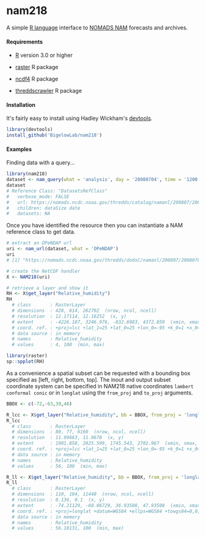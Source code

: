 # nam218
A simple [R language](https://www.r-project.org/) interface to [NOMADS NAM](https://www.ncdc.noaa.gov/data-access/model-data/model-datasets/north-american-mesoscale-forecast-system-nam) forecasts and archives.


#### Requirements

+ [R](https://www.r-project.org/) version 3.0 or higher

+ [raster](https://cran.r-project.org/web/packages/raster/index.html) R package

+ [ncdf4](https://cran.r-project.org/web/packages/ncdf4/index.html) R package

+ [threddscrawler](https://github.com/BigelowLab/threddscrawler) R package

#### Installation

It's fairly easy to install using Hadley Wickham's [devtools](http://cran.r-project.org/web/packages/devtools/index.html).

```r
library(devtools)
install_github('BigelowLab/nam218')
```

#### Examples

Finding data with a query...

```R
library(nam218)
dataset <- nam_query(what = 'analysis', day = '20080704', time = '1200')
dataset
# Reference Class: "DatasetsRefClass"
#   verbose_mode: FALSE
#   url: https://nomads.ncdc.noaa.gov/thredds/catalog/namanl/200807/20080704/namanl_218_20080704_1200_000.grb
#   children: dataSize date
#   datasets: NA
```

Once you have identified the resource then you can instantiate a NAM reference class to get data.

```R
# extract an OPeNDAP url
uri <- nam_url(dataset, what = 'OPeNDAP')
uri
# [1] "https://nomads.ncdc.noaa.gov/thredds/dodsC/namanl/200807/20080704/namanl_218_20080704_1200_000.grb"

# create the NetCDF handler 
X <- NAM218(uri)

# retrieve a layer and show it
RH <- X$get_layer("Relative_humidity")
RH
  # class       : RasterLayer 
  # dimensions  : 428, 614, 262792  (nrow, ncol, ncell)
  # resolution  : 12.17114, 12.16252  (x, y)
  # extent      : -4226.107, 3246.976, -832.6983, 4372.859  (xmin, xmax, ymin, ymax)
  # coord. ref. : +proj=lcc +lat_1=25 +lat_0=25 +lon_0=-95 +k_0=1 +x_0=0 +y_0=0 +a=6367470.21484375 +b=6367470.21484375 +units=km +no_defs 
  # data source : in memory
  # names       : Relative_humidity 
  # values      : 4, 100  (min, max)

library(raster)
sp::spplot(RH)
```

As a convenience a spatial subset can be requested with a bounding box specified as [left, right, bottom, top].  The inout and output subset coordinate system can be specified in NAM218 native coordinates `lambert conformal conic` or in `longlat` using the `from_proj` and `to_proj` arguments.

```R
BBOX <- c(-72,-63,39,46)

R_lcc <- X$get_layer("Relative_humidity", bb = BBOX, from_proj = 'longlat', to_proj = 'native')
R_lcc
  # class       : RasterLayer 
  # dimensions  : 80, 77, 6160  (nrow, ncol, ncell)
  # resolution  : 11.99663, 11.9678  (x, y)
  # extent      : 1901.858, 2825.599, 1745.543, 2702.967  (xmin, xmax, ymin, ymax)
  # coord. ref. : +proj=lcc +lat_1=25 +lat_0=25 +lon_0=-95 +k_0=1 +x_0=0 +y_0=0 +a=6367470.21484375 +b=6367470.21484375 +units=km +no_defs 
  # data source : in memory
  # names       : Relative_humidity 
  # values      : 56, 100  (min, max)

R_ll <- X$get_layer("Relative_humidity", bb = BBOX, from_proj = 'longlat', to_proj = 'longlat')
R_ll
  # class       : RasterLayer 
  # dimensions  : 110, 104, 11440  (nrow, ncol, ncell)
  # resolution  : 0.136, 0.1  (x, y)
  # extent      : -74.21129, -60.06729, 36.93508, 47.93508  (xmin, xmax, ymin, ymax)
  # coord. ref. : +proj=longlat +datum=WGS84 +ellps=WGS84 +towgs84=0,0,0 
  # data source : in memory
  # names       : Relative_humidity 
  # values      : 56.18131, 100  (min, max)
```